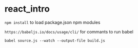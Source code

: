 # react_intro

`npm install` to load package.json npm modules

`https://babeljs.io/docs/usage/cli/` for commants to run babel

`babel source.js --watch --output-file build.js`
